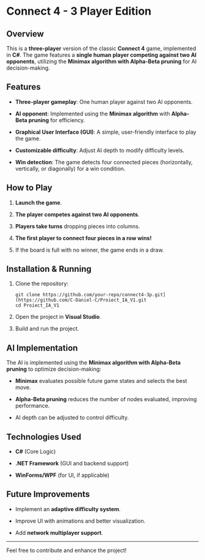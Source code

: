 
# Connect 4 - 3 Player Edition

## Overview

This is a **three-player** version of the classic **Connect 4** game, implemented in **C#**. The game features a **single human player competing against two AI opponents**, utilizing the **Minimax algorithm with Alpha-Beta pruning** for AI decision-making.

## Features

-   **Three-player gameplay**: One human player against two AI opponents.
    
-   **AI opponent**: Implemented using the **Minimax algorithm** with **Alpha-Beta pruning** for efficiency.
    
-   **Graphical User Interface (GUI)**: A simple, user-friendly interface to play the game.
    
-   **Customizable difficulty**: Adjust AI depth to modify difficulty levels.
    
-   **Win detection**: The game detects four connected pieces (horizontally, vertically, or diagonally) for a win condition.
    

## How to Play

1.  **Launch the game**.
    
2.  **The player competes against two AI opponents**.
    
3.  **Players take turns** dropping pieces into columns.
    
4.  **The first player to connect four pieces in a row wins!**
    
5.  If the board is full with no winner, the game ends in a draw.
    

## Installation & Running

1.  Clone the repository:
    
    ```
    git clone https://github.com/your-repo/connect4-3p.git](https://github.com/C-Daniel-C/Proiect_IA_V1.git
    cd Proiect_IA_V1
    ```
    
2.  Open the project in **Visual Studio**.
    
3.  Build and run the project.
    

## AI Implementation

The AI is implemented using the **Minimax algorithm with Alpha-Beta pruning** to optimize decision-making:

-   **Minimax** evaluates possible future game states and selects the best move.
    
-   **Alpha-Beta pruning** reduces the number of nodes evaluated, improving performance.
    
-   AI depth can be adjusted to control difficulty.
    

## Technologies Used

-   **C#** (Core Logic)
    
-   **.NET Framework** (GUI and backend support)
    
-   **WinForms/WPF** (for UI, if applicable)
    

## Future Improvements

-   Implement an **adaptive difficulty system**.
    
-   Improve UI with animations and better visualization.
    
-   Add **network multiplayer support**.

----------

Feel free to contribute and enhance the project!
